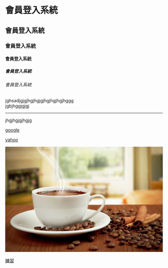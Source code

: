 # 會員登入系統
## 會員登入系統
### 會員登入系統
#### 會員登入系統
##### 會員登入系統
###### 會員登入系統


jghsadjgjgjhgjhgjgjhgjhgjhgjhggg<br>
jgbjhggjgjgj
<hr>
jhgjhgjgjhgjg<br>

[google](http://www.google.com)

[yahoo](http://tw.yahoo.com)

![咖啡](pic/coffee.jpg)

[練習](exam.txt)

